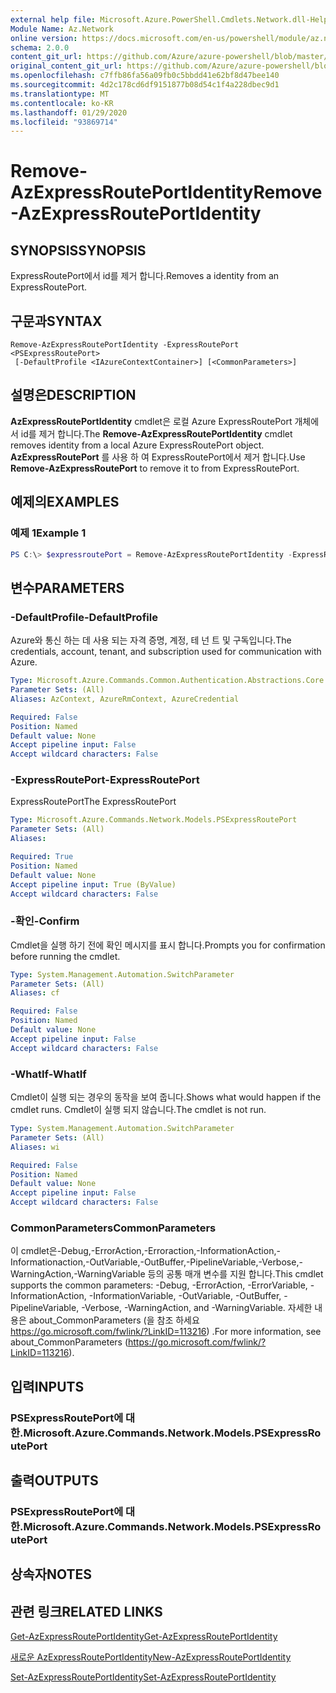 ```yaml
---
external help file: Microsoft.Azure.PowerShell.Cmdlets.Network.dll-Help.xml
Module Name: Az.Network
online version: https://docs.microsoft.com/en-us/powershell/module/az.network/remove-azexpressrouteportidentity
schema: 2.0.0
content_git_url: https://github.com/Azure/azure-powershell/blob/master/src/Network/Network/help/Remove-AzExpressRoutePortIdentity.md
original_content_git_url: https://github.com/Azure/azure-powershell/blob/master/src/Network/Network/help/Remove-AzExpressRoutePortIdentity.md
ms.openlocfilehash: c7ffb86fa56a09fb0c5bbdd41e62bf8d47bee140
ms.sourcegitcommit: 4d2c178cd6df9151877b08d54c1f4a228dbec9d1
ms.translationtype: MT
ms.contentlocale: ko-KR
ms.lasthandoff: 01/29/2020
ms.locfileid: "93869714"
---
```

# <span data-ttu-id="6490f-101">Remove-AzExpressRoutePortIdentity</span><span class="sxs-lookup"><span data-stu-id="6490f-101">Remove-AzExpressRoutePortIdentity</span></span>

## <span data-ttu-id="6490f-102">SYNOPSIS</span><span class="sxs-lookup"><span data-stu-id="6490f-102">SYNOPSIS</span></span>
<span data-ttu-id="6490f-103">ExpressRoutePort에서 id를 제거 합니다.</span><span class="sxs-lookup"><span data-stu-id="6490f-103">Removes a identity from an ExpressRoutePort.</span></span>

## <span data-ttu-id="6490f-104">구문과</span><span class="sxs-lookup"><span data-stu-id="6490f-104">SYNTAX</span></span>

```
Remove-AzExpressRoutePortIdentity -ExpressRoutePort <PSExpressRoutePort>
 [-DefaultProfile <IAzureContextContainer>] [<CommonParameters>]
```

## <span data-ttu-id="6490f-105">설명은</span><span class="sxs-lookup"><span data-stu-id="6490f-105">DESCRIPTION</span></span>
<span data-ttu-id="6490f-106">**AzExpressRoutePortIdentity** cmdlet은 로컬 Azure ExpressRoutePort 개체에서 id를 제거 합니다.</span><span class="sxs-lookup"><span data-stu-id="6490f-106">The **Remove-AzExpressRoutePortIdentity** cmdlet removes identity from a local Azure ExpressRoutePort object.</span></span> <span data-ttu-id="6490f-107">**AzExpressRoutePort** 를 사용 하 여 ExpressRoutePort에서 제거 합니다.</span><span class="sxs-lookup"><span data-stu-id="6490f-107">Use **Remove-AzExpressRoutePort** to remove it to from ExpressRoutePort.</span></span>

## <span data-ttu-id="6490f-108">예제의</span><span class="sxs-lookup"><span data-stu-id="6490f-108">EXAMPLES</span></span>

### <span data-ttu-id="6490f-109">예제 1</span><span class="sxs-lookup"><span data-stu-id="6490f-109">Example 1</span></span>
```powershell
PS C:\> $expressroutePort = Remove-AzExpressRoutePortIdentity -ExpressRoutePort $expressroutePort
```

## <span data-ttu-id="6490f-110">변수</span><span class="sxs-lookup"><span data-stu-id="6490f-110">PARAMETERS</span></span>

### <span data-ttu-id="6490f-111">-DefaultProfile</span><span class="sxs-lookup"><span data-stu-id="6490f-111">-DefaultProfile</span></span>
<span data-ttu-id="6490f-112">Azure와 통신 하는 데 사용 되는 자격 증명, 계정, 테 넌 트 및 구독입니다.</span><span class="sxs-lookup"><span data-stu-id="6490f-112">The credentials, account, tenant, and subscription used for communication with Azure.</span></span>

```yaml
Type: Microsoft.Azure.Commands.Common.Authentication.Abstractions.Core.IAzureContextContainer
Parameter Sets: (All)
Aliases: AzContext, AzureRmContext, AzureCredential

Required: False
Position: Named
Default value: None
Accept pipeline input: False
Accept wildcard characters: False
```

### <span data-ttu-id="6490f-113">-ExpressRoutePort</span><span class="sxs-lookup"><span data-stu-id="6490f-113">-ExpressRoutePort</span></span>
<span data-ttu-id="6490f-114">ExpressRoutePort</span><span class="sxs-lookup"><span data-stu-id="6490f-114">The ExpressRoutePort</span></span>

```yaml
Type: Microsoft.Azure.Commands.Network.Models.PSExpressRoutePort
Parameter Sets: (All)
Aliases:

Required: True
Position: Named
Default value: None
Accept pipeline input: True (ByValue)
Accept wildcard characters: False
```

### <span data-ttu-id="6490f-115">-확인</span><span class="sxs-lookup"><span data-stu-id="6490f-115">-Confirm</span></span>
<span data-ttu-id="6490f-116">Cmdlet을 실행 하기 전에 확인 메시지를 표시 합니다.</span><span class="sxs-lookup"><span data-stu-id="6490f-116">Prompts you for confirmation before running the cmdlet.</span></span>

```yaml
Type: System.Management.Automation.SwitchParameter
Parameter Sets: (All)
Aliases: cf

Required: False
Position: Named
Default value: None
Accept pipeline input: False
Accept wildcard characters: False
```

### <span data-ttu-id="6490f-117">-WhatIf</span><span class="sxs-lookup"><span data-stu-id="6490f-117">-WhatIf</span></span>
<span data-ttu-id="6490f-118">Cmdlet이 실행 되는 경우의 동작을 보여 줍니다.</span><span class="sxs-lookup"><span data-stu-id="6490f-118">Shows what would happen if the cmdlet runs.</span></span>
<span data-ttu-id="6490f-119">Cmdlet이 실행 되지 않습니다.</span><span class="sxs-lookup"><span data-stu-id="6490f-119">The cmdlet is not run.</span></span>

```yaml
Type: System.Management.Automation.SwitchParameter
Parameter Sets: (All)
Aliases: wi

Required: False
Position: Named
Default value: None
Accept pipeline input: False
Accept wildcard characters: False
```

### <span data-ttu-id="6490f-120">CommonParameters</span><span class="sxs-lookup"><span data-stu-id="6490f-120">CommonParameters</span></span>
<span data-ttu-id="6490f-121">이 cmdlet은-Debug,-ErrorAction,-Erroraction,-InformationAction,-Informationaction,-OutVariable,-OutBuffer,-PipelineVariable,-Verbose,-WarningAction,-WarningVariable 등의 공통 매개 변수를 지원 합니다.</span><span class="sxs-lookup"><span data-stu-id="6490f-121">This cmdlet supports the common parameters: -Debug, -ErrorAction, -ErrorVariable, -InformationAction, -InformationVariable, -OutVariable, -OutBuffer, -PipelineVariable, -Verbose, -WarningAction, and -WarningVariable.</span></span> <span data-ttu-id="6490f-122">자세한 내용은 about_CommonParameters (을 참조 하세요 https://go.microsoft.com/fwlink/?LinkID=113216) .</span><span class="sxs-lookup"><span data-stu-id="6490f-122">For more information, see about_CommonParameters (https://go.microsoft.com/fwlink/?LinkID=113216).</span></span>


## <span data-ttu-id="6490f-123">입력</span><span class="sxs-lookup"><span data-stu-id="6490f-123">INPUTS</span></span>

### <span data-ttu-id="6490f-124">PSExpressRoutePort에 대 한.</span><span class="sxs-lookup"><span data-stu-id="6490f-124">Microsoft.Azure.Commands.Network.Models.PSExpressRoutePort</span></span>

## <span data-ttu-id="6490f-125">출력</span><span class="sxs-lookup"><span data-stu-id="6490f-125">OUTPUTS</span></span>

### <span data-ttu-id="6490f-126">PSExpressRoutePort에 대 한.</span><span class="sxs-lookup"><span data-stu-id="6490f-126">Microsoft.Azure.Commands.Network.Models.PSExpressRoutePort</span></span>

## <span data-ttu-id="6490f-127">상속자</span><span class="sxs-lookup"><span data-stu-id="6490f-127">NOTES</span></span>

## <span data-ttu-id="6490f-128">관련 링크</span><span class="sxs-lookup"><span data-stu-id="6490f-128">RELATED LINKS</span></span>
[<span data-ttu-id="6490f-129">Get-AzExpressRoutePortIdentity</span><span class="sxs-lookup"><span data-stu-id="6490f-129">Get-AzExpressRoutePortIdentity</span></span>](./Get-AzExpressRoutePortIdentity.md)

[<span data-ttu-id="6490f-130">새로운 AzExpressRoutePortIdentity</span><span class="sxs-lookup"><span data-stu-id="6490f-130">New-AzExpressRoutePortIdentity</span></span>](./New-AzExpressRoutePortIdentity.md)

[<span data-ttu-id="6490f-131">Set-AzExpressRoutePortIdentity</span><span class="sxs-lookup"><span data-stu-id="6490f-131">Set-AzExpressRoutePortIdentity</span></span>](./Set-AzExpressRoutePortIdentity.md)
